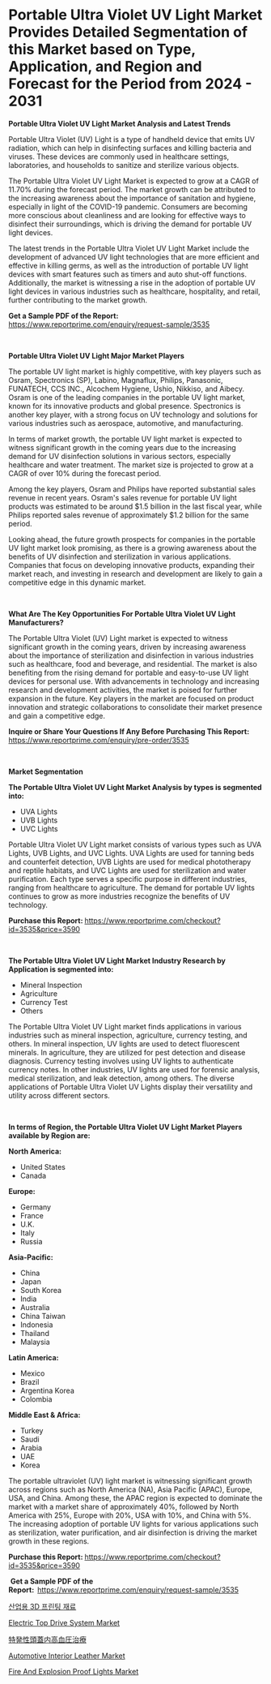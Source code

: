 <p><h1>Portable Ultra Violet UV Light Market Provides Detailed Segmentation of this Market based on Type, Application, and Region and Forecast for the Period from 2024 - 2031</h1></p><p><strong>Portable Ultra Violet UV Light Market Analysis and Latest Trends</strong></p>
<p><p>Portable Ultra Violet (UV) Light is a type of handheld device that emits UV radiation, which can help in disinfecting surfaces and killing bacteria and viruses. These devices are commonly used in healthcare settings, laboratories, and households to sanitize and sterilize various objects.</p><p>The Portable Ultra Violet UV Light Market is expected to grow at a CAGR of 11.70% during the forecast period. The market growth can be attributed to the increasing awareness about the importance of sanitation and hygiene, especially in light of the COVID-19 pandemic. Consumers are becoming more conscious about cleanliness and are looking for effective ways to disinfect their surroundings, which is driving the demand for portable UV light devices.</p><p>The latest trends in the Portable Ultra Violet UV Light Market include the development of advanced UV light technologies that are more efficient and effective in killing germs, as well as the introduction of portable UV light devices with smart features such as timers and auto shut-off functions. Additionally, the market is witnessing a rise in the adoption of portable UV light devices in various industries such as healthcare, hospitality, and retail, further contributing to the market growth.</p></p>
<p><strong>Get a Sample PDF of the Report:&nbsp;</strong> <a href="https://www.reportprime.com/enquiry/request-sample/3535">https://www.reportprime.com/enquiry/request-sample/3535</a></p>
<p>&nbsp;</p>
<p><strong>Portable Ultra Violet UV Light Major Market Players</strong></p>
<p><p>The portable UV light market is highly competitive, with key players such as Osram, Spectronics (SP), Labino, Magnaflux, Philips, Panasonic, FUNATECH, CCS INC., Alcochem Hygiene, Ushio, Nikkiso, and Aibecy. Osram is one of the leading companies in the portable UV light market, known for its innovative products and global presence. Spectronics is another key player, with a strong focus on UV technology and solutions for various industries such as aerospace, automotive, and manufacturing.</p><p>In terms of market growth, the portable UV light market is expected to witness significant growth in the coming years due to the increasing demand for UV disinfection solutions in various sectors, especially healthcare and water treatment. The market size is projected to grow at a CAGR of over 10% during the forecast period.</p><p>Among the key players, Osram and Philips have reported substantial sales revenue in recent years. Osram's sales revenue for portable UV light products was estimated to be around $1.5 billion in the last fiscal year, while Philips reported sales revenue of approximately $1.2 billion for the same period.</p><p>Looking ahead, the future growth prospects for companies in the portable UV light market look promising, as there is a growing awareness about the benefits of UV disinfection and sterilization in various applications. Companies that focus on developing innovative products, expanding their market reach, and investing in research and development are likely to gain a competitive edge in this dynamic market.</p></p>
<p>&nbsp;</p>
<p><strong>What Are The Key Opportunities For Portable Ultra Violet UV Light Manufacturers?</strong></p>
<p><p>The Portable Ultra Violet (UV) Light market is expected to witness significant growth in the coming years, driven by increasing awareness about the importance of sterilization and disinfection in various industries such as healthcare, food and beverage, and residential. The market is also benefiting from the rising demand for portable and easy-to-use UV light devices for personal use. With advancements in technology and increasing research and development activities, the market is poised for further expansion in the future. Key players in the market are focused on product innovation and strategic collaborations to consolidate their market presence and gain a competitive edge.</p></p>
<p><strong>Inquire or Share Your Questions If Any Before Purchasing This Report:</strong> <a href="https://www.reportprime.com/enquiry/pre-order/3535">https://www.reportprime.com/enquiry/pre-order/3535</a></p>
<p>&nbsp;</p>
<p><strong>Market Segmentation</strong></p>
<p><strong>The Portable Ultra Violet UV Light Market Analysis by types is segmented into:</strong></p>
<p><ul><li>UVA Lights</li><li>UVB Lights</li><li>UVC Lights</li></ul></p>
<p><p>Portable Ultra Violet UV Light market consists of various types such as UVA Lights, UVB Lights, and UVC Lights. UVA Lights are used for tanning beds and counterfeit detection, UVB Lights are used for medical phototherapy and reptile habitats, and UVC Lights are used for sterilization and water purification. Each type serves a specific purpose in different industries, ranging from healthcare to agriculture. The demand for portable UV lights continues to grow as more industries recognize the benefits of UV technology.</p></p>
<p><strong>Purchase this Report:&nbsp;</strong><a href="https://www.reportprime.com/checkout?id=3535&price=3590">https://www.reportprime.com/checkout?id=3535&price=3590</a></p>
<p>&nbsp;</p>
<p><strong>The Portable Ultra Violet UV Light Market Industry Research by Application is segmented into:</strong></p>
<p><ul><li>Mineral Inspection</li><li>Agriculture</li><li>Currency Test</li><li>Others</li></ul></p>
<p><p>The Portable Ultra Violet UV Light market finds applications in various industries such as mineral inspection, agriculture, currency testing, and others. In mineral inspection, UV lights are used to detect fluorescent minerals. In agriculture, they are utilized for pest detection and disease diagnosis. Currency testing involves using UV lights to authenticate currency notes. In other industries, UV lights are used for forensic analysis, medical sterilization, and leak detection, among others. The diverse applications of Portable Ultra Violet UV Lights display their versatility and utility across different sectors.</p></p>
<p>&nbsp;</p>
<p><strong>In terms of Region, the Portable Ultra Violet UV Light Market Players available by Region are:</strong></p>
<p>
    <p> <strong> North America: </strong>
        <ul>
            <li>United States</li>
            <li>Canada</li>
        </ul>
        </p> 
    <p> <strong> Europe: </strong>
        <ul>
            <li>Germany</li>
            <li>France</li>
            <li>U.K.</li>
            <li>Italy</li>
            <li>Russia</li>
        </ul>
        </p> 
    <p> <strong> Asia-Pacific: </strong>
        <ul>
            <li>China</li>
            <li>Japan</li>
            <li>South Korea</li>
            <li>India</li>
            <li>Australia</li>
            <li>China Taiwan</li>
            <li>Indonesia</li>
            <li>Thailand</li>
            <li>Malaysia</li>
        </ul>
        </p> 
    <p> <strong> Latin America: </strong>
        <ul>
            <li>Mexico</li>
            <li>Brazil</li>
            <li>Argentina Korea</li>
            <li>Colombia</li>
        </ul>
        </p> 
    <p> <strong> Middle East & Africa: </strong>
        <ul>
            <li>Turkey</li>
            <li>Saudi</li>
            <li>Arabia</li>
            <li>UAE</li>
            <li>Korea</li>
        </ul>
    </p>
    </p>
<p><p>The portable ultraviolet (UV) light market is witnessing significant growth across regions such as North America (NA), Asia Pacific (APAC), Europe, USA, and China. Among these, the APAC region is expected to dominate the market with a market share of approximately 40%, followed by North America with 25%, Europe with 20%, USA with 10%, and China with 5%. The increasing adoption of portable UV lights for various applications such as sterilization, water purification, and air disinfection is driving the market growth in these regions.</p></p>
<p><strong>Purchase this Report: </strong><a href="https://www.reportprime.com/checkout?id=3535&price=3590">https://www.reportprime.com/checkout?id=3535&price=3590</a></p>
<p>&nbsp;<strong>Get a Sample PDF of the Report:&nbsp;&nbsp;</strong><a href="https://www.reportprime.com/enquiry/request-sample/3535">https://www.reportprime.com/enquiry/request-sample/3535</a></p>
<p><strong></strong></p>
<p><p><a href="https://github.com/khytkeqagplkzqvh/Market-Research-Report-List-1/blob/main/298233413596.md">산업용 3D 프린팅 재료</a></p><p><a href="https://github.com/fiixsa/Market-Research-Report-List-2/blob/main/electric-top-drive-system-market.md">Electric Top Drive System Market</a></p><p><a href="https://github.com/bucuel854722/Market-Research-Report-List-1/blob/main/754368314427.md">特発性頭蓋内高血圧治療</a></p><p><a href="https://issuu.com/reportprime-2/docs/automotive-interior-leather-market-size-2030.pptx">Automotive Interior Leather Market</a></p><p><a href="https://github.com/cecuraprangm/Market-Research-Report-List-2/blob/main/fire-and-explosion-proof-lights-market.md">Fire And Explosion Proof Lights Market</a></p></p>